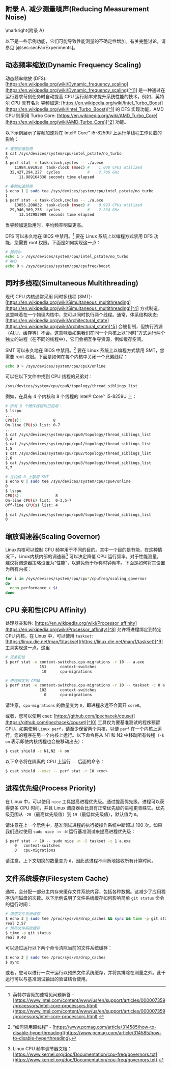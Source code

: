 ## 附录 A. 减少测量噪声(Reducing Measurement Noise) 

\markright{附录 A}

以下是一些示例功能，它们可能导致性能测量的不确定性增加。有关完整讨论，请参见 [@sec:secFairExperiments]。

## 动态频率缩放(Dynamic Frequency Scaling) 

动态频率缩放 (DFS): [https://en.wikipedia.org/wiki/Dynamic_frequency_scaling](https://en.wikipedia.org/wiki/Dynamic_frequency_scaling)[^11] 是一种通过在运行要求苛刻任务时自动提高 CPU 运行频率来提升系统性能的技术。例如，英特尔 CPU 具有名为 睿频加速: [https://en.wikipedia.org/wiki/Intel_Turbo_Boost](https://en.wikipedia.org/wiki/Intel_Turbo_Boost)[^1] 的 DFS 实现功能，AMD CPU 则采用 Turbo Core: [https://en.wikipedia.org/wiki/AMD_Turbo_Core](https://en.wikipedia.org/wiki/AMD_Turbo_Core)[^2] 功能。

以下示例展示了睿频加速对在 Intel® Core™ i5-8259U 上运行单线程工作负载的影响：

```bash
# 睿频加速启用
$ cat /sys/devices/system/cpu/intel_pstate/no_turbo
0
$ perf stat -e task-clock,cycles -- ./a.exe 
    11984.691958  task-clock (msec) #    1.000 CPUs utilized
  32,427,294,227  cycles            #    2.706 GHz
      11.989164338 seconds time elapsed

# 睿频加速禁用
$ echo 1 | sudo tee /sys/devices/system/cpu/intel_pstate/no_turbo
1
$ perf stat -e task-clock,cycles -- ./a.exe 
    13055.200832  task-clock (msec) #    0.993 CPUs utilized
  29,946,969,255  cycles            #    2.294 GHz
      13.142983989 seconds time elapsed
```

当睿频加速启用时，平均频率明显更高。

DFS 可以永久地在 BIOS 中禁用。[^3] 要在 Linux 系统上以编程方式禁用 DFS 功能，您需要 root 权限。下面是如何实现这一点：

```bash
# 英特尔
echo 1 > /sys/devices/system/cpu/intel_pstate/no_turbo
# AMD
echo 0 > /sys/devices/system/cpu/cpufreq/boost
```

## 同时多线程(Simultaneous Multithreading) 

现代 CPU 内核通常采用 同时多线程 (SMT): [https://en.wikipedia.org/wiki/Simultaneous_multithreading](https://en.wikipedia.org/wiki/Simultaneous_multithreading)[^4] 方式制造。这意味着在一个物理内核中，您可以同时执行两个线程。通常，体系结构状态: [https://en.wikipedia.org/wiki/Architectural_state](https://en.wikipedia.org/wiki/Architectural_state)[^5] 会被复制，但执行资源（ALU、缓存等）不会。这意味着如果我们在同一个内核上以“同时”方式运行两个独立的进程（在不同的线程中），它们会相互争夺资源，例如缓存空间。

SMT 可以永久地在 BIOS 中禁用。[^6] 要在 Linux 系统上以编程方式禁用 SMT，您需要 root 权限。下面是如何在每个内核中关闭一个兄弟线程：

```bash
echo 0 > /sys/devices/system/cpu/cpuX/online
```

可以在以下文件中找到 CPU 线程的兄弟对：

```bash
/sys/devices/system/cpu/cpuN/topology/thread_siblings_list
```

例如，在具有 4 个内核和 8 个线程的 Intel® Core™ i5-8259U 上：

```bash
# 所有 8 个硬件线程均已启用：
$ lscpu
...
CPU(s):              8
On-line CPU(s) list: 0-7
...
$ cat /sys/devices/system/cpu/cpu0/topology/thread_siblings_list
0,4
$ cat /sys/devices/system/cpu/cpu1/topology/thread_siblings_list
1,5
$ cat /sys/devices/system/cpu/cpu2/topology/thread_siblings_list
2,6
$ cat /sys/devices/system/cpu/cpu3/topology/thread_siblings_list
3,7

# 在内核 0 上禁用 SMT
$ echo 0 | sudo tee /sys/devices/system/cpu/cpu4/online
0
$ lscpu
CPU(s):               8
On-line CPU(s) list:  0-3,5-7
Off-line CPU(s) list: 4
...
$ cat /sys/devices/system/cpu/cpu0/topology/thread_siblings_list
0
```

## 缩放调速器(Scaling Governor) 

Linux内核可以控制 CPU 频率用于不同的目的。其中一个目的是节能，在这种情况下，Linux内核内部的调速器[^7] 可以决定降低 CPU 运行频率。对于性能测量，建议将调速器策略设置为“性能”，以避免低于标称时钟频率。下面是如何将其设置为所有内核：

```bash
for i in /sys/devices/system/cpu/cpu*/cpufreq/scaling_governor
do
  echo performance > $i
done
```

## CPU 亲和性(CPU Affinity) 

处理器亲和性: [https://en.wikipedia.org/wiki/Processor_affinity](https://en.wikipedia.org/wiki/Processor_affinity)[^8] 允许将进程绑定到特定 CPU 内核。在 Linux 中，可以使用 `taskset`: [https://linux.die.net/man/1/taskset](https://linux.die.net/man/1/taskset)[^9] 工具实现这一点。这里 

```bash
# 无亲和性
$ perf stat -e context-switches,cpu-migrations -r 10 -- a.exe
               151      context-switches
                10      cpu-migrations

# 进程绑定到 CPU0
$ perf stat -e context-switches,cpu-migrations -r 10 -- taskset -c 0 a.exe 
               102      context-switches
                 0      cpu-migrations
```
请注意，`cpu-migrations` 的数量变为 `0`，即进程永远不会离开 `core0`。

或者，您可以使用 cset: [https://github.com/lpechacek/cpuset](https://github.com/lpechacek/cpuset)[^10] 工具仅为要基准测试的程序预留 CPU。如果使用 `Linux perf`，请至少保留两个内核，以便 `perf` 在一个内核上运行，您的程序在另一个内核上运行。以下命令将从 N1 和 N2 中移动所有线程（`-k on` 表示即使内核线程也会被移动出去）：

```bash
$ cset shield -c N1,N2 -k on
```

以下命令将在隔离的 CPU 上运行 `--` 后面的命令：
```bash
$ cset shield --exec -- perf stat -r 10 <cmd>
```

## 进程优先级(Process Priority) 

在 Linux 中，可以使用 `nice` 工具提高进程优先级。通过提高优先级，进程可以获得更多 CPU 时间，并且 Linux 调度器会比具有正常优先级的进程更青睐它。优先级范围从 `-20`（最高优先级值）到 `19`（最低优先级值），默认值为 `0`。

请注意在上一个示例中，基准测试进程的执行被操作系统中断超过 100 次。如果我们通过使用 `sudo nice -n -N` 运行基准测试来提高进程优先级：
```bash
$ perf stat -r 10 -- sudo nice -n -5 taskset -c 1 a.exe
    0   context-switches
    0   cpu-migrations
```
请注意，上下文切换的数量变为 `0`，因此该进程不间断地接收所有计算时间。

## 文件系统缓存(Filesystem Cache) 

通常，会分配一部分主内存来缓存文件系统内容，包括各种数据。这减少了应用程序访问磁盘的次数。以下示例说明了文件系统缓存如何影响简单 `git status` 命令的运行时间：

```bash
# 清空文件系统缓存
$ echo 3 | sudo tee /proc/sys/vm/drop_caches && sync && time -p git status
real 2,57
# 预热文件系统缓存
$ time -p git status
real 0,40
```

可以通过运行以下两个命令清除当前的文件系统缓存：

```bash
$ echo 3 | sudo tee /proc/sys/vm/drop_caches
$ sync
```

或者，您可以进行一次干运行以预热文件系统缓存，并将其排除在测量之外。此干运行可以与基准测试输出的验证结合使用。

[^1]: 英特尔睿频加速 - [https://en.wikipedia.org/wiki/Intel_Turbo_Boost](https://en.wikipedia.org/wiki/Intel_Turbo_Boost).
[^2]: AMD Turbo Core - [https://en.wikipedia.org/wiki/AMD_Turbo_Core](https://en.wikipedia.org/wiki/AMD_Turbo_Core).
[^3]: 英特尔睿频加速常见问题解答 - [https://www.intel.com/content/www/us/en/support/articles/000007359/processors/intel-core-processors.html](https://www.intel.com/content/www/us/en/support/articles/000007359/processors/intel-core-processors.html).
[^4]: SMT - [https://en.wikipedia.org/wiki/Simultaneous_multithreading](https://en.wikipedia.org/wiki/Simultaneous_multithreading).
[^5]: 体系结构状态 - [https://en.wikipedia.org/wiki/Architectural_state](https://en.wikipedia.org/wiki/Architectural_state).
[^6]: “如何禁用超线程” - [https://www.pcmag.com/article/314585/how-to-disable-hyperthreading](https://www.pcmag.com/article/314585/how-to-disable-hyperthreading).
[^7]: Linux CPU 频率调节器文档：[https://www.kernel.org/doc/Documentation/cpu-freq/governors.txt](https://www.kernel.org/doc/Documentation/cpu-freq/governors.txt).
[^8]: 处理器关联性 - [https://en.wikipedia.org/wiki/Processor_affinity](https://en.wikipedia.org/wiki/Processor_affinity).
[^9]: `taskset` 手册 - [https://linux.die.net/man/1/taskset](https://linux.die.net/man/1/taskset).
[^10]: `cpuset` 手册 - [https://github.com/lpechacek/cpuset](https://github.com/lpechacek/cpuset).
[^11]: 动态频率缩放 - [https://en.wikipedia.org/wiki/Dynamic_frequency_scaling](https://en.wikipedia.org/wiki/Dynamic_frequency_scaling).
